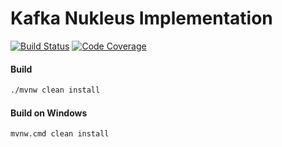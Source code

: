# Kafka Nukleus Implementation

[![Build Status][build-status-image]][build-status]
[![Code Coverage][code-coverage-image]][code-coverage]

#### Build
```bash
./mvnw clean install
```
#### Build on Windows
```bash
mvnw.cmd clean install
```

[build-status-image]: https://github.com/reaktivity/nukleus-kafka.java/workflows/build/badge.svg
[build-status]: https://github.com/reaktivity/nukleus-kafka.java/actions
[code-coverage-image]: https://codecov.io/gh/reaktivity/nukleus-kafka.java/branch/develop/graph/badge.svg
[code-coverage]: https://codecov.io/gh/reaktivity/nukleus-kafka.java

